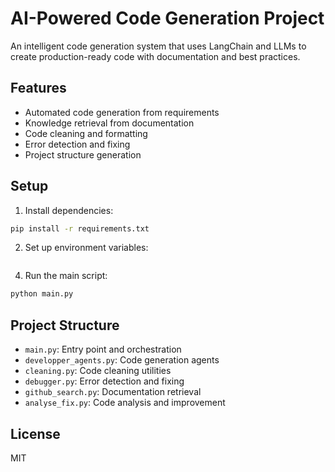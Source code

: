 # AI-Powered Code Generation Project

An intelligent code generation system that uses LangChain and LLMs to create production-ready code with documentation and best practices.

## Features

- Automated code generation from requirements
- Knowledge retrieval from documentation
- Code cleaning and formatting
- Error detection and fixing
- Project structure generation

## Setup

1. Install dependencies:
```bash
pip install -r requirements.txt
```

2. Set up environment variables:
 ```add your groq API here --> os.environ["GROQ_API_KEY"] = write you api key
```

4. Run the main script:
```bash
python main.py
```

## Project Structure

- `main.py`: Entry point and orchestration
- `developper_agents.py`: Code generation agents
- `cleaning.py`: Code cleaning utilities
- `debugger.py`: Error detection and fixing
- `github_search.py`: Documentation retrieval
- `analyse_fix.py`: Code analysis and improvement

## License

MIT
